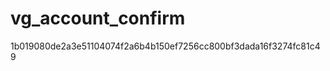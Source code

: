 vg_account_confirm
==================

1b019080de2a3e51104074f2a6b4b150ef7256cc800bf3dada16f3274fc81c49
